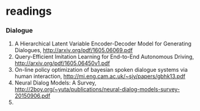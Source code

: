 # readings


### Dialogue
1. A Hierarchical Latent Variable Encoder-Decoder Model for Generating Dialogues, http://arxiv.org/pdf/1605.06069.pdf
2. Query-Efficient Imitation Learning for End-to-End Autonomous Driving, http://arxiv.org/pdf/1605.06450v1.pdf
3. On-line policy optimization of bayesian spoken dialogue systems via human interaction, http://mi.eng.cam.ac.uk/~sjy/papers/gbhk13.pdf
4. Neural Dialog Models: A Survey, http://2boy.org/~yuta/publications/neural-dialog-models-survey-20150906.pdf
5. 



